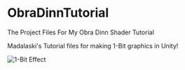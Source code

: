 # ObraDinnTutorial
The Project Files For My Obra Dinn Shader Tutorial

Madalaski's Tutorial files for making 1-Bit graphics in Unity!

![1-Bit Effect](https://github.com/octaviousrex/reponame/blob/[branch]/image.jpg?raw=true)
